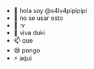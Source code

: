 - 👋 hola soy @s4lv4pipipipi
- 👀 no se usar esto
- 🌱 :v
- 💞️ viva duki
- 📫 que
- 😄 pongo
- ⚡ aqui

<!---
q es esto
--->
